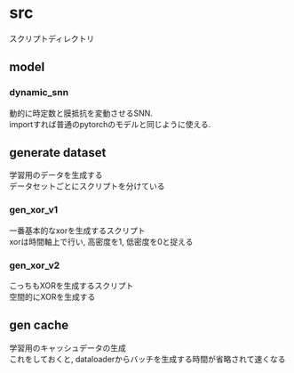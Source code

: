 # src
スクリプトディレクトリ

## model

### dynamic_snn
動的に時定数と膜抵抗を変動させるSNN.  
importすれば普通のpytorchのモデルと同じように使える.  

## generate dataset
学習用のデータを生成する  
データセットごとにスクリプトを分けている  

### gen_xor_v1
一番基本的なxorを生成するスクリプト  
xorは時間軸上で行い, 高密度を1, 低密度を0と捉える

### gen_xor_v2
こっちもXORを生成するスクリプト  
空間的にXORを生成する

## gen cache
学習用のキャッシュデータの生成  
これをしておくと, dataloaderからバッチを生成する時間が省略されて速くなる  